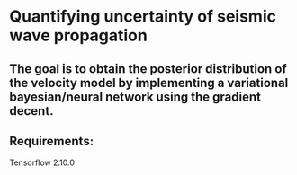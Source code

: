 # Quantifying uncertainty of seismic wave propagation

## The goal is to obtain the posterior distribution of the velocity model by implementing a variational bayesian/neural network using the gradient decent.

## Requirements:
Tensorflow 2.10.0
